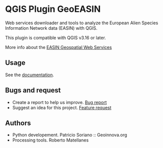 # QGIS Plugin GeoEASIN

Web services downloader and tools to analyze the European Alien Species Information Network data (EASIN) with QGIS.

This plugin is compatible with QGIS v3.16 or later.

More info about the <a href="https://easin.jrc.ec.europa.eu/easin/Services/RestfulWebService">EASIN Geospatial Web
Services</a>

## Usage

See the [documentation](https://github.com/geoinnova/geoeasin/wiki).

## Bugs and request

- Create a report to help us
  improve. [Bug report](https://github.com/geoinnova/geoeasin/issues/new?assignees=&labels=&template=bug_report.md&title=)
- Suggest an idea for this
  project. [Feature request](https://github.com/geoinnova/geoeasin/issues/new?assignees=&labels=&template=feature_request.md&title=)

## Authors

- Python developement. Patricio Soriano :: Geoinnova.org
- Processing tools. Roberto Matellanes
